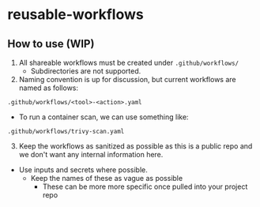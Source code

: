 # reusable-workflows

## How to use (WIP)
1. All shareable workflows must be created under `.github/workflows/`
    - Subdirectories are not supported.
2. Naming convention is up for discussion, but current workflows are named as follows:
```
.github/workflows/<tool>-<action>.yaml
```
* To run a container scan, we can use something like:
```
.github/workflows/trivy-scan.yaml
```
3. Keep the workflows as sanitized as possible as this is a public repo and we don't want any internal information here.
- Use inputs and secrets where possible.
    - Keep the names of these as vague as possible
        - These can be more more specific once pulled into your project repo

